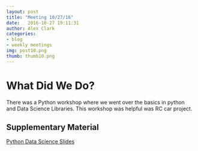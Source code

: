 ```yaml
---
layout: post
title: "Meeting 10/27/16"
date: 	2016-10-27 19:11:31
author: Alex Clark
categories:
- blog
- weekly meetings
img: post10.png
thumb: thumb10.png
---
```


# What Did We Do?

There was a Python workshop where we went over the basics in python and Data Science Libraries. This workshop was helpful was RC car project.

## Supplementary Material

[Python Data Science Slides](https://drive.google.com/file/d/0B37tPwl37zhON19kMWhEU29ydjQ/view?usp=sharing)

[hampden]: https://github.com/jekyll/jekyll